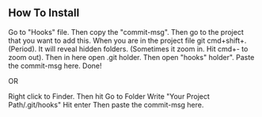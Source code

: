 ## How To Install

Go to "Hooks" file. Then copy the "commit-msg".
Then go to the project that you want to add this. When you are in the project file git cmd+shift+.(Period). It will reveal hidden folders. (Sometimes it zoom in. Hit cmd+- to zoom out). 
Then in here open .git holder. Then open "hooks" holder".
Paste the commit-msg here. Done!

OR

Right click to Finder.
Then hit Go to Folder
Write "Your Project Path/.git/hooks"
Hit enter 
Then paste the commit-msg here.
